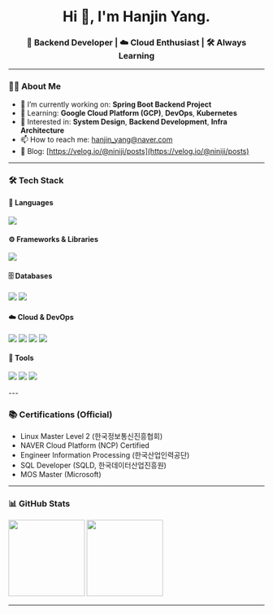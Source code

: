 
<h1 align="center">Hi 👋, I'm Hanjin Yang.</h1>
<h3 align="center">🌱 Backend Developer | ☁️ Cloud Enthusiast | 🛠 Always Learning</h3>

---

### 👨‍💻 About Me

- 🔭 I’m currently working on: **Spring Boot Backend Project**  
- 🌱 Learning: **Google Cloud Platform (GCP)**, **DevOps**, **Kubernetes**  
- 🧠 Interested in: **System Design**, **Backend Development**, **Infra Architecture**  
- 📫 How to reach me: [hanjin_yang@naver.com](mailto:hanjin_yang@naver.com)  
- 📝 Blog: [https://velog.io/@niniji/posts](https://velog.io/@niniji/posts)

---

### 🛠 Tech Stack

#### 💬 Languages
<p>
  <img src="https://img.shields.io/badge/Java-007396?style=for-the-badge&logo=openjdk&logoColor=white"/>
</p>

#### ⚙️ Frameworks & Libraries
<p>
  <img src="https://img.shields.io/badge/SpringBoot-6DB33F?style=for-the-badge&logo=springboot&logoColor=white"/>
</p>

#### 🗄️ Databases
<p>
  <img src="https://img.shields.io/badge/MySQL-4479A1?style=for-the-badge&logo=mysql&logoColor=white"/>
  <img src="https://img.shields.io/badge/Oracle-F80000?style=for-the-badge&logo=oracle&logoColor=white"/>
</p>

#### ☁️ Cloud & DevOps
<p>
  <img src="https://img.shields.io/badge/AWS-232F3E?style=for-the-badge&logo=amazonaws&logoColor=white"/>
  <img src="https://img.shields.io/badge/NAVER_Cloud-03C75A?style=for-the-badge&logo=naver&logoColor=white"/>
  <img src="https://img.shields.io/badge/GCP-4285F4?style=for-the-badge&logo=googlecloud&logoColor=white"/>
  <img src="https://img.shields.io/badge/Docker-2496ED?style=for-the-badge&logo=docker&logoColor=white"/>
</p>

#### 🧰 Tools
<p>
  <img src="https://img.shields.io/badge/Git-F05032?style=for-the-badge&logo=git&logoColor=white"/>
  <img src="https://img.shields.io/badge/GitHub-181717?style=for-the-badge&logo=github&logoColor=white"/>
  <img src="https://img.shields.io/badge/IntelliJIDEA-000000?style=for-the-badge&logo=intellijidea&logoColor=white"/>
</p>
---

### 📚 Certifications (Official)

- Linux Master Level 2 (한국정보통신진흥협회)
- NAVER Cloud Platform (NCP) Certified
- Engineer Information Processing (한국산업인력공단)
- SQL Developer (SQLD, 한국데이터산업진흥원)
- MOS Master (Microsoft)
---
### 📊 GitHub Stats

<p align="left">
  <img src="https://github-readme-stats.vercel.app/api?username=hanzyn09&show_icons=true&theme=default" height="150px"/>
  <img src="https://github-readme-stats.vercel.app/api/top-langs/?username=hanzyn09&layout=compact&theme=default" height="150px"/>
</p>

---
